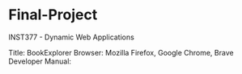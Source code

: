 # Final-Project
INST377 - Dynamic Web Applications

Title: BookExplorer
Browser: Mozilla Firefox, Google Chrome, Brave
Developer Manual: 
